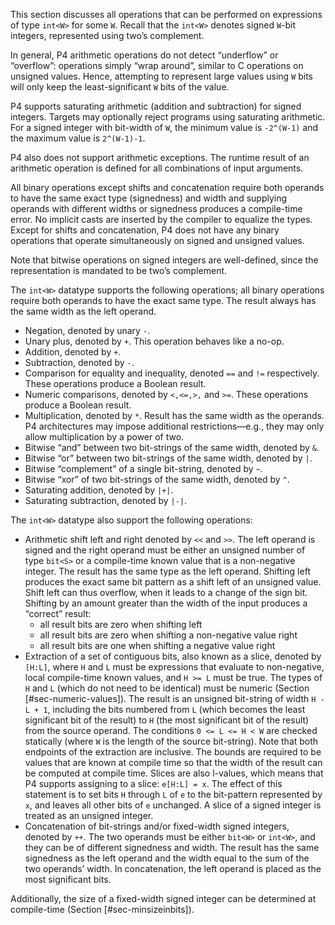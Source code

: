 This section discusses all operations that can be performed on
expressions of type `int<W>` for some `W`. Recall that the `int<W>`
denotes signed `W`-bit integers, represented using two’s complement.

In general, P4 arithmetic operations do not detect “underflow” or
“overflow”: operations simply “wrap around”, similar to C operations
on unsigned values. Hence, attempting to represent large values using
`W` bits will only keep the least-significant `W` bits of the value.

P4 supports saturating arithmetic (addition and subtraction) for signed
integers. Targets may optionally reject programs using saturating
arithmetic. For a signed integer with bit-width of `W`, the minimum
value is `-2^(W-1)` and the maximum value is `2^(W-1)-1`.

P4 also does not support arithmetic exceptions. The runtime result of an
arithmetic operation is defined for all combinations of input arguments.

All binary operations except shifts and concatenation require both
operands to have the same exact type (signedness) and width and
supplying operands with different widths or signedness produces a
compile-time error. No implicit casts are inserted by the compiler to
equalize the types. Except for shifts and concatenation, P4 does not
have any binary operations that operate simultaneously on signed and
unsigned values.

Note that bitwise operations on signed integers are well-defined, since
the representation is mandated to be two’s complement.

The `int<W>` datatype supports the following operations; all binary
operations require both operands to have the exact same type. The result
always has the same width as the left operand.

  - Negation, denoted by unary `-`.
  - Unary plus, denoted by `+`. This operation behaves like a no-op.
  - Addition, denoted by `+`.
  - Subtraction, denoted by `-`.
  - Comparison for equality and inequality, denoted `==` and `!=`
    respectively. These operations produce a Boolean result.
  - Numeric comparisons, denoted by `<,<=,>,` and `>=`. These operations
    produce a Boolean result.
  - Multiplication, denoted by `*`. Result has the same width as the
    operands. P4 architectures may impose additional restrictions—e.g.,
    they may only allow multiplication by a power of two.
  - Bitwise “and” between two bit-strings of the same width, denoted by
    `&`.
  - Bitwise “or” between two bit-strings of the same width, denoted by
    `|`.
  - Bitwise “complement” of a single bit-string, denoted by `~`.
  - Bitwise “xor” of two bit-strings of the same width, denoted by `^`.
  - Saturating addition, denoted by `|+|`.
  - Saturating subtraction, denoted by `|-|`.

The `int<W>` datatype also support the following operations:

  - Arithmetic shift left and right denoted by `<<` and `>>`. The left
    operand is signed and the right operand must be either an unsigned
    number of type `bit<S>` or a compile-time known value that is a
    non-negative integer. The result has the same type as the left
    operand. Shifting left produces the exact same bit pattern as a
    shift left of an unsigned value. Shift left can thus overflow, when
    it leads to a change of the sign bit. Shifting by an amount greater
    than the width of the input produces a “correct” result:
      - all result bits are zero when shifting left
      - all result bits are zero when shifting a non-negative value
        right
      - all result bits are one when shifting a negative value right
  - Extraction of a set of contiguous bits, also known as a slice,
    denoted by `[H:L]`, where `H` and `L` must be expressions that
    evaluate to non-negative, local compile-time known values, and `H >=
    L` must be true. The types of `H` and `L` (which do not need to be
    identical) must be numeric (Section \[\#sec-numeric-values\]). The
    result is an unsigned bit-string of width `H - L + 1`, including the
    bits numbered from `L` (which becomes the least significant bit of
    the result) to `H` (the most significant bit of the result) from the
    source operand. The conditions `0 <= L <= H < W` are checked
    statically (where `W` is the length of the source bit-string). Note
    that both endpoints of the extraction are inclusive. The bounds are
    required to be values that are known at compile time so that the
    width of the result can be computed at compile time. Slices are also
    l-values, which means that P4 supports assigning to a slice: `e[H:L]
    = x`. The effect of this statement is to set bits `H` through `L` of
    `e` to the bit-pattern represented by `x`, and leaves all other bits
    of `e` unchanged. A slice of a signed integer is treated as an
    unsigned integer.
  - Concatenation of bit-strings and/or fixed-width signed integers,
    denoted by `++`. The two operands must be either `bit<W>` or
    `int<W>`, and they can be of different signedness and width. The
    result has the same signedness as the left operand and the width
    equal to the sum of the two operands’ width. In concatenation, the
    left operand is placed as the most significant bits.

Additionally, the size of a fixed-width signed integer can be determined
at compile-time (Section \[\#sec-minsizeinbits\]).
